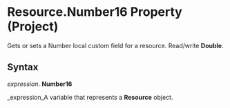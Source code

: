 
# Resource.Number16 Property (Project)

Gets or sets a Number local custom field for a resource. Read/write  **Double**.


## Syntax

 _expression_. **Number16**

 _expression_A variable that represents a  **Resource** object.

